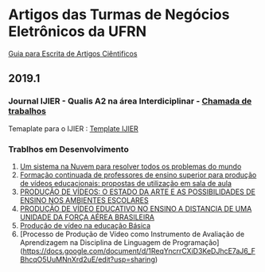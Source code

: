 
# Artigos das Turmas de Negócios Eletrônicos da UFRN

[Guia para Escrita de Artigos Ciêntificos](https://docs.google.com/document/d/1EO0oFDhCDIrdFhSuv943vHrbwlfDpdVDLcz__mHHJdA)


## 2019.1
### Journal IJIER - Qualis A2 na área Interdiciplinar - [Chamada de trabalhos](https://ijier.net/ijier/cfp) 
Temaplate para o IJIER : [Template IJIER](https://docs.google.com/document/d/1pVRtEzSiuonfiS08IcdXQHXIYctiCQYpjothuQtrn7k)

### Trablhos em Desenvolvimento

1. [Um sistema na Nuvem para resolver todos os problemas do mundo](https://docs.google.com/document/d/1pVRtEzSiuonfiS08IcdXQHXIYctiCQYpjothuQtrn7k/edit)
1. [Formação continuada de professores de ensino superior para produção de vídeos educacionais: propostas de utilização em sala de aula](https://docs.google.com/document/d/1GYGCOIyPfrDP2S7jBdpP_ZoQKFJuYELvPoJfxg6ry-A/edit)
1. [PRODUÇÃO DE VÍDEOS: O ESTADO DA ARTE E AS POSSIBILIDADES DE ENSINO NOS AMBIENTES ESCOLARES](https://docs.google.com/document/d/1HA7v-c7WNiPlSDV9T9V5OMQOX89cTNb5z1ZogOiL2Uo/edit?usp=sharing)
1. [PRODUÇÃO DE VÍDEO EDUCATIVO NO ENSINO A DISTANCIA DE UMA UNIDADE DA FORÇA AÉREA BRASILEIRA](https://docs.google.com/document/d/142B4NJRVMVBpUpJ8nWwhgbfC-u47O3O9BK3X_lBvHZ4/edit)
1. [Produção de vídeo na educação Básica](https://docs.google.com/document/d/1oKvVnTcBH8g6Zwt5LyD878FJKiPUldZqzw2yBqa1MUM/edit?usp=sharing)
1. [Processo de Produção de Vídeo como Instrumento de Avaliação de Aprendizagem na Disciplina de Linguagem de Programação] (https://docs.google.com/document/d/1ReqYncrrCXiD3KeDJhcE7aJ6_FBhcqO5UuMNnXrd2uE/edit?usp=sharing)


